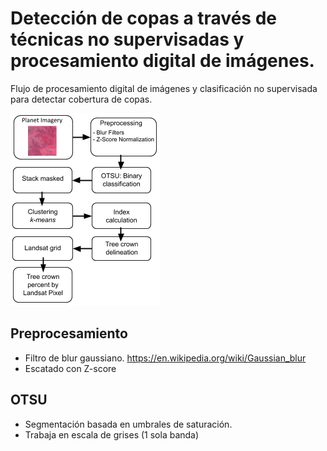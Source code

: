 # Detección de copas a través de técnicas no supervisadas y procesamiento digital de imágenes.

Flujo de procesamiento digital de imágenes y clasificación no supervisada para detectar cobertura de copas.

![](./images/flow-tree-crown-map.png) 


## Preprocesamiento

 - Filtro de blur gaussiano. https://en.wikipedia.org/wiki/Gaussian_blur
 - Escatado con Z-score
 
## OTSU
 - Segmentación basada en umbrales de saturación.
 - Trabaja en escala de grises (1 sola banda)
 
 